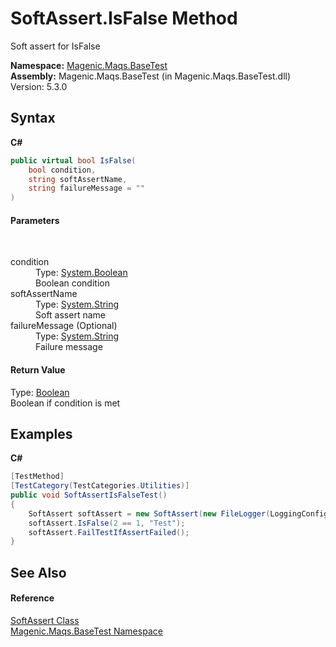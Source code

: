 # SoftAssert.IsFalse Method 
 

Soft assert for IsFalse

**Namespace:**&nbsp;<a href="MAQS_5/BaseTest_AUTOGENERATED/Magenic-Maqs-BaseTest_Namespace">Magenic.Maqs.BaseTest</a><br />**Assembly:**&nbsp;Magenic.Maqs.BaseTest (in Magenic.Maqs.BaseTest.dll) Version: 5.3.0

## Syntax

**C#**<br />
``` C#
public virtual bool IsFalse(
	bool condition,
	string softAssertName,
	string failureMessage = ""
)
```


#### Parameters
&nbsp;<dl><dt>condition</dt><dd>Type: <a href="http://msdn2.microsoft.com/en-us/library/a28wyd50" target="_blank">System.Boolean</a><br />Boolean condition</dd><dt>softAssertName</dt><dd>Type: <a href="http://msdn2.microsoft.com/en-us/library/s1wwdcbf" target="_blank">System.String</a><br />Soft assert name</dd><dt>failureMessage (Optional)</dt><dd>Type: <a href="http://msdn2.microsoft.com/en-us/library/s1wwdcbf" target="_blank">System.String</a><br />Failure message</dd></dl>

#### Return Value
Type: <a href="http://msdn2.microsoft.com/en-us/library/a28wyd50" target="_blank">Boolean</a><br />Boolean if condition is met

## Examples

**C#**<br />
``` C#
[TestMethod]
[TestCategory(TestCategories.Utilities)]
public void SoftAssertIsFalseTest()
{
    SoftAssert softAssert = new SoftAssert(new FileLogger(LoggingConfig.GetLogDirectory(), "UnitTests.SoftAssertUnitTests.SoftAssertIsFalseTest", MessageType.GENERIC, true));
    softAssert.IsFalse(2 == 1, "Test");
    softAssert.FailTestIfAssertFailed();
}
```


## See Also


#### Reference
<a href="MAQS_5/BaseTest_AUTOGENERATED/SoftAssert_Class">SoftAssert Class</a><br /><a href="MAQS_5/BaseTest_AUTOGENERATED/Magenic-Maqs-BaseTest_Namespace">Magenic.Maqs.BaseTest Namespace</a><br />